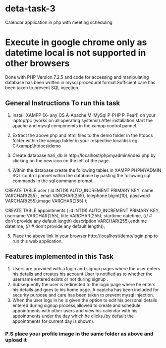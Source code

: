 # deta-task-3
Calendar application in php with meeting scheduling 
# Execute in google chrome only as datetime local is not supported in other browsers
Done with PHP Version 7.2.5 and code for accessing and manipulating database has been written in mysql procedural format.Sufficient care has been taken to prevent SQL injection.
## General Instructions To run this task
1) Install XAMPP (X- any OS A-Apache M-MySql P-PHP P-Pearl) on your laptop/pc (works on all operating systems).After installation start the apache and mysql componemts in the xampp control pannel.

2) Extract the above php and html files to the demo folder in the htdocs folder within the xampp folder in your respective localdisk eg. C:\xampp\htdocs\demo

3) Create database hari_db in http://localhost/phpmyadmin/index.php by clicking on the new icon on the left of the page.

4) Within the database create the following tables in XAMPP PHPMYADMIN SQL control pannel within the database by pasting the following sql commands in the sql command prompt.

  CREATE TABLE user ( id INT(9) AUTO_INCREMENT PRIMARY KEY, name VARCHAR(255) , email VARCHAR(255), telephone bigint(10), password       VARCHAR(255),image VARCHAR(255) );

CREATE TABLE appointments ( id INT(9) AUTO_INCREMENT PRIMARY KEY, username VARCHAR(255), title VARCHAR(255), starttime datetime, (// # don't provide    any default length)
description VARCHAR(255),endtime datetime, (// # don't provide    any default length));

5) Place the above link in your browser http://localhost/demo/login.php to run this web application.
## Features implemented in this Task
1) Users are provided with a login and signup pages where the user enters his details and creates his account.User is notified as to whether the username entered exists or not during signup .
2) Subsequently the user is redirected to the login page where he enters his details and goes to his home page. A captcha has been included for security purpose and care has been taken to prevent mysql injection.
3) When the user logs in he is given the option to edit his personal details entered during signup process,allowed to create and schedule appointments with other users and view his calendar with his appointments under the day which he clicks.(by default the appointments for current day is shown).
### P.S place your profile image in the same folder as above and upload it
